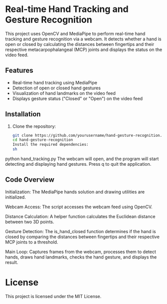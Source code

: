 # Real-time Hand Tracking and Gesture Recognition

This project uses OpenCV and MediaPipe to perform real-time hand tracking and gesture recognition via a webcam. It detects whether a hand is open or closed by calculating the distances between fingertips and their respective metacarpophalangeal (MCP) joints and displays the status on the video feed.

## Features

- Real-time hand tracking using MediaPipe
- Detection of open or closed hand gestures
- Visualization of hand landmarks on the video feed
- Displays gesture status ("Closed" or "Open") on the video feed

## Installation

1. Clone the repository:

   ```sh
   git clone https://github.com/yourusername/hand-gesture-recognition.git
   cd hand-gesture-recognition
   Install the required dependencies:
   sh

   ```

python hand_tracking.py
The webcam will open, and the program will start detecting and displaying hand gestures. Press q to quit the application.

## Code Overview

Initialization: The MediaPipe hands solution and drawing utilities are initialized.

Webcam Access: The script accesses the webcam feed using OpenCV.

Distance Calculation: A helper function calculates the Euclidean distance between two 3D points.

Gesture Detection: The is_hand_closed function determines if the hand is closed by comparing the distances between fingertips and their respective MCP joints to a threshold.

Main Loop: Captures frames from the webcam, processes them to detect hands, draws hand landmarks, checks the hand gesture, and displays the result.

# License

This project is licensed under the MIT License.
